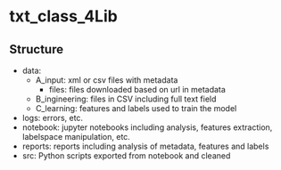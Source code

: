 # txt_class_4Lib

## Structure
* data:
	* A_input: xml or csv files with metadata
		* files: files downloaded based on url in metadata
	* B_ingineering: files in CSV including full text field
	* C_learning: features and labels used to train the model
* logs: errors, etc.
* notebook: jupyter notebooks including analysis, features extraction, labelspace manipulation, etc.
* reports: reports including analysis of metadata, features and labels
* src: Python scripts exported from notebook and cleaned
